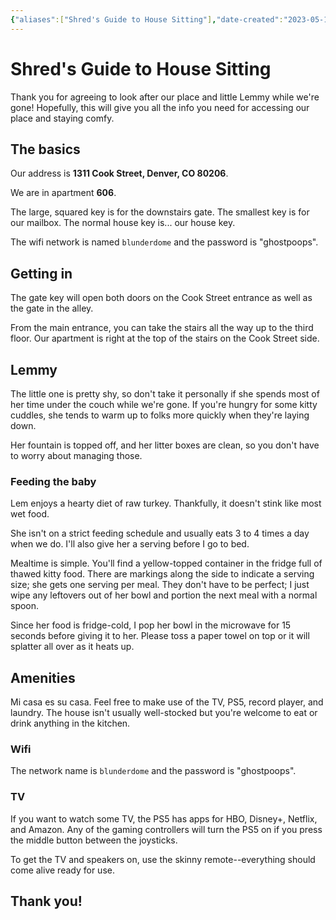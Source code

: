 ```yaml
---
{"aliases":["Shred's Guide to House Sitting"],"date-created":"2023-05-11T20:17","date-modified":"2024-07-02T09:17","dg-hide":true,"dg-hide-in-graph":true,"dg-permalink":"house-sitting","dg-publish":true,"tags":["life"],"title":"Shred's Guide to House Sitting","permalink":"/house-sitting/","hide":true,"hideInGraph":true,"dgPassFrontmatter":true,"updated":"2024-07-02T09:17"}
---
```



# Shred's Guide to House Sitting

Thank you for agreeing to look after our place and little Lemmy while we're gone! Hopefully, this will give you all the info you need for accessing our place and staying comfy.

## The basics

Our address is **1311 Cook Street, Denver, CO 80206**.

We are in apartment **606**.

The large, squared key is for the downstairs gate. The smallest key is for our mailbox. The normal house key is... our house key.

The wifi network is named `blunderdome` and the password is "ghostpoops".

## Getting in

The gate key will open both doors on the Cook Street entrance as well as the gate in the alley.

From the main entrance, you can take the stairs all the way up to the third floor. Our apartment is right at the top of the stairs on the Cook Street side.

## Lemmy

The little one is pretty shy, so don't take it personally if she spends most of her time under the couch while we're gone. If you're hungry for some kitty cuddles, she tends to warm up to folks more quickly when they're laying down.

Her fountain is topped off, and her litter boxes are clean, so you don't have to worry about managing those.

### Feeding the baby

Lem enjoys a hearty diet of raw turkey. Thankfully, it doesn't stink like most wet food.

She isn't on a strict feeding schedule and usually eats 3 to 4 times a day when we do. I'll also give her a serving before I go to bed.

Mealtime is simple. You'll find a yellow-topped container in the fridge full of thawed kitty food. There are markings along the side to indicate a serving size; she gets one serving per meal. They don't have to be perfect; I just wipe any leftovers out of her bowl and portion the next meal with a normal spoon.

Since her food is fridge-cold, I pop her bowl in the microwave for 15 seconds before giving it to her. Please toss a paper towel on top or it will splatter all over as it heats up.

## Amenities

Mi casa es su casa. Feel free to make use of the TV, PS5, record player, and laundry. The house isn't usually well-stocked but you're welcome to eat or drink anything in the kitchen.

### Wifi

The network name is `blunderdome` and the password is "ghostpoops".

### TV

If you want to watch some TV, the PS5 has apps for HBO, Disney+, Netflix, and Amazon. Any of the gaming controllers will turn the PS5 on if you press the middle button between the joysticks.

To get the TV and speakers on, use the skinny remote--everything should come alive ready for use.

## Thank you!
